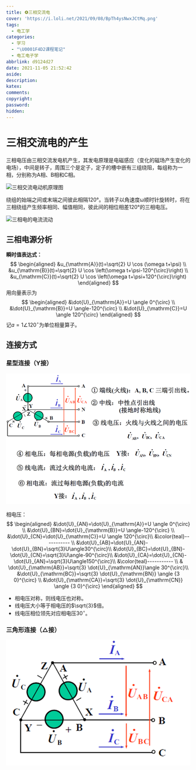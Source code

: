 ```yaml
---
title: ❹三相交流电
cover: 'https://i.loli.net/2021/09/08/BpTh4ysNwxJCtMq.png'
tags:
  - 电工学
categories:
  - 学习
  - "\U0001F4D2课程笔记"
  - 电工电子学
abbrlink: d9124d27
date: 2021-11-05 21:52:42
aside:
description:
katex:
comments:
copyright:
password:
hidden:
---
```


# 三相交流电的产生

三相电压由三相交流发电机产生，其发电原理是电磁感应（变化的磁场产生变化的电场），中间是转子，周围三个是定子，定子的槽中嵌有三组绕阻，每组称为一相，分别称为A相、B相和C相。

![三相交流电动机原理图](https://i.loli.net/2021/11/05/DP81OZKwUsLJi5y.gif)

绕组的始端之间或末端之间彼此相隔120°。当转子以角速度ω顺时针旋转时，将在三相绕组产生频率相同、幅值相同，彼此间的相位相差120°的三相电压。



![三相电的电流流动](https://i.loli.net/2021/11/05/vfJANmagqh73R64.gif)

## 三相电源分析

**瞬时值表达式：**
$$
\begin{aligned}
&u_{\mathrm{A}}(t)=\sqrt{2} U \cos (\omega t+\psi) \\
&u_{\mathrm{B}}(t)=\sqrt{2} U \cos \left(\omega t+\psi-120^{\circ}\right) \\
&u_{\mathrm{C}}(t)=\sqrt{2} U \cos \left(\omega t+\psi+120^{\circ}\right)
\end{aligned}
$$
用向量表示为
$$
\begin{aligned}
&\dot{U}_{\mathrm{A}}=U \angle 0^{\circ} \\
&\dot{U}_{\mathrm{B}}=U \angle-120^{\circ} \\
&\dot{U}_{\mathrm{C}}=U \angle 120^{\circ}
\end{aligned}
$$
记$a=1\angle120^{\circ}$为单位相量算子。

## 连接方式

### 星型连接（Y接）

![Y接](../../../../images/blogimage/raw/master/image-20211105221016554.png)

相电压：
$$
\begin{aligned}
&\dot{U}_{AN}=\dot{U}_{\mathrm{A}}=U \angle 0^{\circ} \\
&\dot{U}_{BN}=\dot{U}_{\mathrm{B}}=U \angle-120^{\circ} \\
&\dot{U}_{CN}=\dot{U}_{\mathrm{C}}=U \angle 120^{\circ}\\
&\color{teal}----------- \\
&\dot{U}_{AB}=\dot{U}_{AN}-\dot{U}_{BN}=\sqrt{3}U\angle30^{\circ}\\
&\dot{U}_{BC}=\dot{U}_{BN}-\dot{U}_{CN}=\sqrt{3}U\angle-90^{\circ}\\
&\dot{U}_{CA}=\dot{U}_{CN}-\dot{U}_{AN}=\sqrt{3}U\angle150^{\circ}\\
&\color{teal}----------- \\
& \dot{U}_{\mathrm{AB}}=\sqrt{3} \dot{U}_{\mathrm{AN}}\angle 30^{\circ}\\
&\dot{U}_{\mathrm{BC}}=\sqrt{3} \dot{U}_{\mathrm{BN}} \angle {3 0}^{\circ} \\
&\dot{U}_{\mathrm{CA}}=\sqrt{3} \dot{U}_{\mathrm{CN}} \angle {3 0}^{\circ}
\end{aligned}
$$

* 相电压对称，则线电压也对称。
* 线电压大小等于相电压的$\sqrt{3}$倍。
* 线电压相位领先对应相电压$30^{\circ}$。

### 三角形连接（△接）

![△接](../../../../images/blogimage/raw/master/image-20211105222221291.png)

